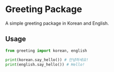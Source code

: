 # Greeting Package

A simple greeting package in Korean and English.

## Usage

```python
from greeting import korean, english

print(korean.say_hello()) # 안녕하세요!
print(english.say_hello()) # Hello!
